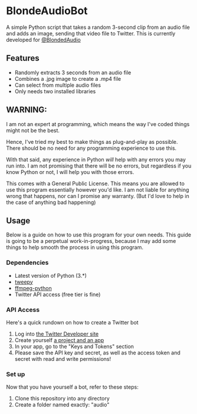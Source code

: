 # BlondeAudioBot
A simple Python script that takes a random 3-second clip from an audio file and adds an image, sending that video file to Twitter. This is currently developed for [@BlondedAudio](https://twitter.com/BlondedAudio)

## Features
- Randomly extracts 3 seconds from an audio file
- Combines a .jpg image to create a .mp4 file
- Can select from multiple audio files
- Only needs two installed libraries

## WARNING:
I am not an expert at programming, which means the way I've coded things might not be the best.

Hence, I've tried my best to make things as plug-and-play as possible. There should be no need for any programming experience to use this.

With that said, any experience in Python *will* help with any errors you may run into. I am not promising that there will be no errors, but regardless if you know Python or not, I will help you with those errors.

This comes with a General Public License. This means you are allowed to use this program essentially however you'd like. I am not liable for anything wrong that happens, nor can I promise any warranty. (But I'd love to help in the case of anything bad happening)

## Usage
Below is a guide on how to use this program for your own needs. This guide is going to be a perpetual work-in-progress, because I may add some things to help smooth the process in using this program.

### Dependencies
- Latest version of Python (3.*)
- [tweepy](https://pypi.org/project/tweepy/)
- [ffmpeg-python](https://pypi.org/project/ffmpeg-python/)
- Twitter API access (free tier is fine)

### API Access
Here's a quick rundown on how to create a Twitter bot

1. Log into [the Twitter Developer site](https://developer.twitter.com)
2. Create yourself [a project and an app](https://developer.twitter.com/en/portal/projects-and-apps)
3. In your app, go to the "Keys and Tokens" section
4. Please save the API key and secret, as well as the access token and secret with read and write permissions!

### Set up
Now that you have yourself a bot, refer to these steps:

1. Clone this repository into any directory
2. Create a folder named exactly: "audio"